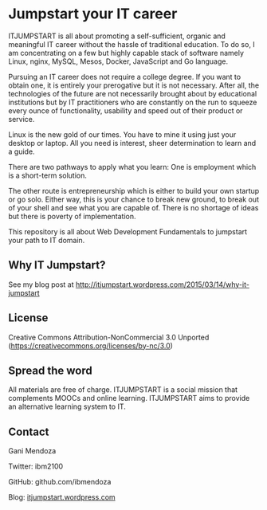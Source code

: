 Jumpstart your IT career
========================


ITJUMPSTART is all about promoting a self-sufficient, organic and meaningful IT career without the hassle of traditional education. To do so, I am concentrating on a few but highly capable stack of software namely Linux, nginx, MySQL, Mesos, Docker, JavaScript and Go language.

Pursuing an IT career does not require a college degree. If you want to obtain one, it is entirely your prerogative but it is not necessary. After all, the technologies of the future are not necessarily brought about by educational 
institutions but by IT practitioners who are constantly on the run to squeeze every ounce of functionality, usability 
and speed out of their product or service.

Linux is the new gold of our times. You have to mine it using just your desktop or laptop. All you need is interest, 
sheer determination to learn and a guide.

There are two pathways to apply what you learn: One is employment which is a short-term solution.

The other route is entrepreneurship which is either to build your own startup or go solo. Either way, this is your 
chance to break new ground, to break out of your shell and see what you are capable of. There is no shortage of ideas 
but there is poverty of implementation.

This repository is all about Web Development Fundamentals to jumpstart your path to IT domain.

Why IT Jumpstart?
----------------

See my blog post at http://itjumpstart.wordpress.com/2015/03/14/why-it-jumpstart

License
-------

Creative Commons Attribution-NonCommercial 3.0 Unported (https://creativecommons.org/licenses/by-nc/3.0)

Spread the word
---------------

All materials are free of charge. ITJUMPSTART is a social mission that complements MOOCs and online learning. ITJUMPSTART aims to provide an alternative learning system to IT.

Contact
-------

Gani Mendoza

Twitter: ibm2100

GitHub: github.com/ibmendoza

Blog: [itjumpstart.wordpress.com](http://itjumpstart.wordpress.com)
